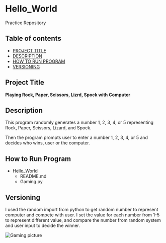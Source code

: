 # Hello_World
Practice Repository


## Table of contents

- [PROJECT TITLE](#Project-Title)
- [DESCRIPTION](#Description)
- [HOW TO RUN PROGRAM](#How-to-run-program)
- [VERSIONING](#versioning)

## Project Title

**Playing Rock, Paper, Scissors, Lizrd, Spock with Computer**

## Description

This program randomly generates a number 1, 2, 3, 4, or 5 representing Rock, Paper, Scissors, Lizard, and Spock.
>
Then the program prompts user to enter a number 1, 2, 3, 4, or 5 and decides who wins, user or the computer.

## How to Run Program 

- Hello_World
  - README.md
  - Gaming.py


## Versioning

I used the random import from python to get random number to represent computer and compete with user. I set the value for each number from 1-5 to represent different value, and compare the number from random system and user input to decide the winner. 

![Gaming picture](Game.jpg)
